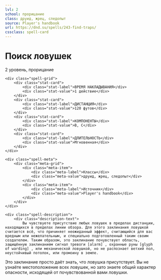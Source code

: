 ```yaml
---
lvl: 2
school: прорицание
class: друид, жрец, следопыт
source: Player's handbook
url: https://dnd.su/spells/243-find-traps/
cssclass: spell-card
---
```


<div class="spell-container">
    <div class="spell-header">
        <h1 class="spell-name">Поиск ловушек</h1>
        <div class="spell-level">2 уровень, прорицание</div>
    </div>
    
    <div class="spell-grid">
        <div class="stat-card">
            <div class="stat-label">ВРЕМЯ НАКЛАДЫВАНИЯ</div>
            <div class="stat-value">1 действие</div>
        </div>
        <div class="stat-card">
            <div class="stat-label">ДИСТАНЦИЯ</div>
            <div class="stat-value">120 футов</div>
        </div>
        <div class="stat-card">
            <div class="stat-label">КОМПОНЕНТЫ</div>
            <div class="stat-value">В, С</div>
        </div>
        <div class="stat-card">
            <div class="stat-label">ДЛИТЕЛЬНОСТЬ</div>
            <div class="stat-value">Мгновенная</div>
        </div>
    </div>
    
    <div class="spell-meta">
        <div class="meta-grid">
            <div class="meta-item">
                <div class="meta-label">Классы</div>
                <div class="meta-value">друид, жрец, следопыт</div>
            </div>
            <div class="meta-item">
                <div class="meta-label">Источник</div>
                <div class="meta-value">Player's handbook</div>
            </div>
        </div>
    </div>
    
    <div class="spell-description">
        <div class="description-text">
            Вы чувствуете присутствие любых ловушек в пределах дистанции, находящихся в пределах линии обзора. Для этого заклинания ловушкой считается всё, что причиняет неожиданный эффект, считающийся для вас вредным или нежелательным, и специально подготовленный таким своим создателем. Таким образом, это заклинание почувствует область, защищённую заклинанием сигнал тревоги [alarm] , охранные руны [glyph of warding] , или механической ловушкой, но не распознает ветхий пол, неустойчивый потолок, или промоину в земле.
Это заклинание просто даёт знать, что ловушка присутствует. Вы не узнаёте местоположение всех ловушек, но зато знаете общий характер опасности, исходящей от почувствованной вами ловушки.
        </div>
    </div>
</div>